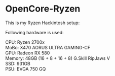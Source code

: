 # OpenCore-Ryzen

This is my Ryzen Hackintosh setup:

Following hardware is used:

CPU: Ryzen 2700x <br>
MoBo: X470 AORUS ULTRA GAMING-CF<br>
GPU: Radeon RX 580<br>
Memory: 48GB (16 + 8 + 16 + 8) G.Skill RipJaws V<br>
SSD: 931GB<br>
PSU: EVGA 750 GQ<br>
<br>
